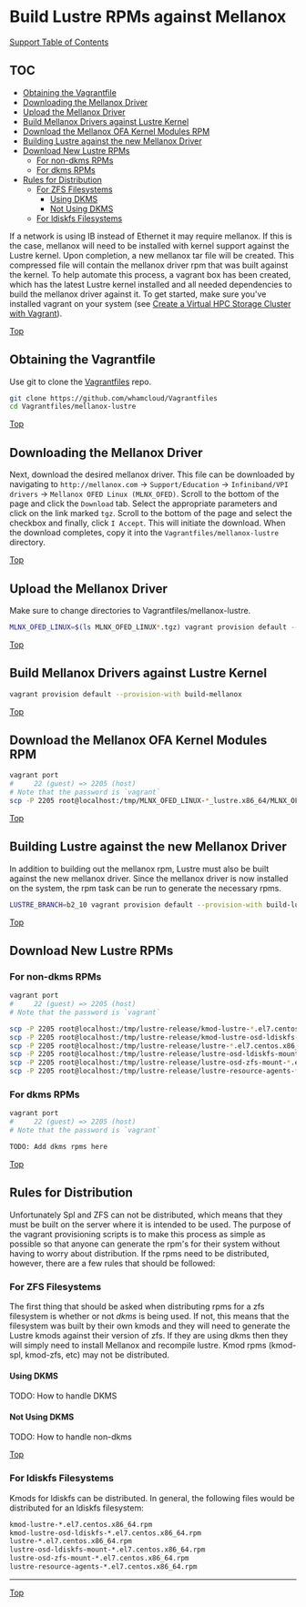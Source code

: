 # Build Lustre RPMs against Mellanox

[Support Table of Contents](TOC.md)

## TOC

- [Obtaining the Vagrantfile](#obtaining-the-vagrantfile)
- [Downloading the Mellanox Driver](#downloading-the-mellanox-driver)
- [Upload the Mellanox Driver](#upload-the-mellanox-driver)
- [Build Mellanox Drivers against Lustre Kernel](#build-mellanox-drivers-against-lustre-kernel)
- [Download the Mellanox OFA Kernel Modules RPM](#download-the-mellanox-ofa-kernel-modules-rpm)
- [Building Lustre against the new Mellanox Driver](#building-lustre-against-the-new-mellanox-driver)
- [Download New Lustre RPMs](#download-new-lustre-rpms)
  - [For non-dkms RPMs](#for-non-dkms-rpms)
  - [For dkms RPMs](#for-dkms-rpms)
- [Rules for Distribution](#rules-for-distribution)
  - [For ZFS Filesystems](#for-zfs-filesystems)
    - [Using DKMS](#using-dkms)
    - [Not Using DKMS](#not-using-dkms)
  - [For ldiskfs Filesystems](#for-ldiskfs-filesystems)

If a network is using IB instead of Ethernet it may require mellanox. If this is the case, mellanox will need to be installed with kernel support against the Lustre kernel. Upon completion, a new mellanox tar file will be created. This compressed file will contain the mellanox driver rpm that was built against the kernel. To help automate this process, a vagrant box has been created, which has the latest Lustre kernel installed and all needed dependencies to build the mellanox driver against it. To get started, make sure you've installed vagrant on your system (see [Create a Virtual HPC Storage Cluster with Vagrant](https://github.com/whamcloud/Vagrantfiles)).

[Top](#build-lustre-rpms-against-mellanox)

## Obtaining the Vagrantfile

Use git to clone the [Vagrantfiles](https://github.com/whamcloud/Vagrantfiles) repo.

```bash
git clone https://github.com/whamcloud/Vagrantfiles
cd Vagrantfiles/mellanox-lustre
```

[Top](#build-lustre-rpms-against-mellanox)

## Downloading the Mellanox Driver

Next, download the desired mellanox driver. This file can be downloaded by navigating to `http://mellanox.com` -> `Support/Education` -> `Infiniband/VPI drivers` -> `Mellanox OFED Linux (MLNX_OFED)`. Scroll to the bottom of the page and click the `Download` tab. Select the appropriate parameters and click on the link marked `tgz`. Scroll to the bottom of the page and select the checkbox and finally, click `I Accept`. This will initiate the download. When the download completes, copy it into the `Vagrantfiles/mellanox-lustre` directory. 

[Top](#build-lustre-rpms-against-mellanox)

## Upload the Mellanox Driver

Make sure to change directories to Vagrantfiles/mellanox-lustre.

```bash
MLNX_OFED_LINUX=$(ls MLNX_OFED_LINUX*.tgz) vagrant provision default --provision-with upload-mellanox
```

[Top](#build-lustre-rpms-against-mellanox)

## Build Mellanox Drivers against Lustre Kernel

```bash
vagrant provision default --provision-with build-mellanox
```

[Top](#build-lustre-rpms-against-mellanox)

## Download the Mellanox OFA Kernel Modules RPM

```bash
vagrant port
#     22 (guest) => 2205 (host)
# Note that the password is `vagrant`
scp -P 2205 root@localhost:/tmp/MLNX_OFED_LINUX-*_lustre.x86_64/MLNX_OFED_LINUX-*-ext/RPMS/mlnx-ofa_kernel-modules-*_lustre*.rpm .
```

[Top](#build-lustre-rpms-against-mellanox)

## Building Lustre against the new Mellanox Driver

In addition to building out the mellanox rpm, Lustre must also be built against the new mellanox driver. Since the mellanox driver is now installed on the system, the rpm task can be run to generate the necessary rpms.

```bash
LUSTRE_BRANCH=b2_10 vagrant provision default --provision-with build-lustre-rpms
```

[Top](#build-lustre-rpms-against-mellanox)

## Download New Lustre RPMs

### For non-dkms RPMs

```bash
vagrant port
#     22 (guest) => 2205 (host)
# Note that the password is `vagrant`

scp -P 2205 root@localhost:/tmp/lustre-release/kmod-lustre-*.el7.centos.x86_64.rpm .
scp -P 2205 root@localhost:/tmp/lustre-release/kmod-lustre-osd-ldiskfs-*.centos.x86_64.rpm .
scp -P 2205 root@localhost:/tmp/lustre-release/lustre-*.el7.centos.x86_64.rpm .
scp -P 2205 root@localhost:/tmp/lustre-release/lustre-osd-ldiskfs-mount-*.el7.centos.x86_64.rpm .
scp -P 2205 root@localhost:/tmp/lustre-release/lustre-osd-zfs-mount-*.el7.centos.x86_64.rpm .
scp -P 2205 root@localhost:/tmp/lustre-release/lustre-resource-agents-*.el7.centos.x86_64.rpm
```

### For dkms RPMs

```bash
vagrant port
#     22 (guest) => 2205 (host)
# Note that the password is `vagrant`

TODO: Add dkms rpms here
```

[Top](#build-lustre-rpms-against-mellanox)

## Rules for Distribution

Unfortunately Spl and ZFS can not be distributed, which means that they must be built on the server where it is intended to be used. The purpose of the vagrant provisioning scripts is to make this process as simple as possible so that anyone can generate the rpm's for their system without having to worry about distribution. If the rpms need to be distributed, however, there are a few rules that should be followed:

### For ZFS Filesystems

The first thing that should be asked when distributing rpms for a zfs filesystem is whether or not *dkms* is being used. If not, this means that the filesystem was built by their own kmods and they will need to generate the Lustre kmods against their version of zfs. If they are using dkms then they will simply need to install Mellanox and recompile lustre. Kmod rpms (kmod-spl, kmod-zfs, etc) may not be distributed. 

#### Using DKMS

TODO: How to handle DKMS

#### Not Using DKMS

TODO: How to handle non-dkms

[Top](#build-lustre-rpms-against-mellanox)

### For ldiskfs Filesystems

Kmods for ldiskfs can be distributed. In general, the following files would be distributed for an ldiskfs filesystem:

```bash
kmod-lustre-*.el7.centos.x86_64.rpm
kmod-lustre-osd-ldiskfs-*.el7.centos.x86_64.rpm
lustre-*.el7.centos.x86_64.rpm
lustre-osd-ldiskfs-mount-*.el7.centos.x86_64.rpm
lustre-osd-zfs-mount-*.el7.centos.x86_64.rpm
lustre-resource-agents-*.el7.centos.x86_64.rpm
```

---

[Top](#build-lustre-rpms-against-mellanox)
